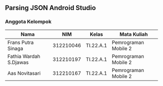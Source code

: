 ## Parsing JSON Android Studio

### Anggota Kelompok <br>

| Nama                      | NIM       | Kelas     | Mata Kuliah          |
| ------------------------- | --------- | --------- | -------------------- |
| Frans Putra Sinaga        | 312210046 | TI.22.A.1 | Pemrograman Mobile 2 |
| Fathia Wardah S.Djawas    | 312210197 | TI.22.A.1 | Pemrograman Mobile 2 |
| Aas Novitasari            | 312210167 | TI.22.A.1 | Pemrograman Mobile 2 |
